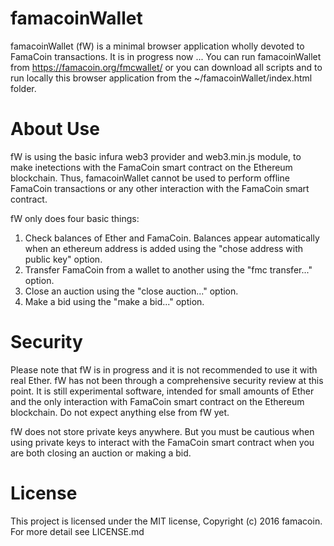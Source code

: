 # famacoinWallet
famacoinWallet (fW) is a minimal browser application wholly devoted to FamaCoin transactions. It is in progress now ...
You can run famacoinWallet from https://famacoin.org/fmcwallet/ or you can download all scripts and to run locally this browser application from the ~/famacoinWallet/index.html folder.

# About Use

fW is using the basic infura web3 provider and web3.min.js module, to make inetections with the FamaCoin smart contract on the Ethereum blockchain. Thus, famacoinWallet cannot be used to perform offline FamaCoin transactions or any other interaction with the FamaCoin smart contract.

fW only does four basic things:
1. Check balances of Ether and FamaCoin. Balances appear automatically when an ethereum address is added using the "chose address with public key" option.
2. Transfer FamaCoin from a wallet to another using the "fmc transfer..." option.
3. Close an auction using the "close auction..." option.
4. Make a bid using the "make a bid..." option.

# Security

Please note that fW is in progress and it is not recommended to use it with real Ether. fW has not been through a comprehensive security review at this point. It is still experimental software, intended for small amounts of Ether and the only interaction with FamaCoin smart contract on the Ethereum blockchain. Do not expect anything else from fW yet.

fW does not store private keys anywhere. But you must be cautious when using private keys to interact with the FamaCoin smart contract when you are both closing an auction or making a bid.
 
# License
This project is licensed under the MIT license, Copyright (c) 2016 famacoin. For more detail see LICENSE.md

